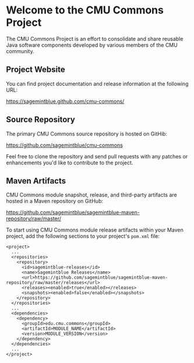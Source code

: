 # Welcome to the CMU Commons Project

The CMU Commons Project is an effort to consolidate and share reusable Java
software components developed by various members of the CMU community.


## Project Website

You can find project documentation and release information at the following URL:

<https://sagemintblue.github.com/cmu-commons/>


## Source Repository

The primary CMU Commons source repository is hosted on GitHib:

<https://github.com/sagemintblue/cmu-commons>

Feel free to clone the repository and send pull requests with any patches or
enhancements you'd like to contribute to the project.


## Maven Artifacts

CMU Commons module snapshot, release, and third-party artifacts are hosted in a
Maven repository on GitHub:

<https://github.com/sagemintblue/sagemintblue-maven-repository/raw/master/>

To start using CMU Commons module release artifacts within your Maven project, add the following
sections to your project's `pom.xml` file:

    <project>
      ...
      <repositories>
        <repository>
          <id>sagemintblue-releases</id>
          <name>Sagemintblue Releases</name>
          <url>https://github.com/sagemintblue/sagemintblue-maven-repository/raw/master/releases</url>
          <releases><enabled>true</enabled></releases>
          <snapshots><enabled>false</enabled></snapshots>
        </repository>
      </repositories>
      ...
      <dependencies>
        <dependency>
          <groupId>edu.cmu.commons</groupId>
          <artifactId>MODULE_NAME</artifactId>
          <version>MODULE_VERSION</version>
        </dependency>
      </dependencies>
      ...
    </project>
